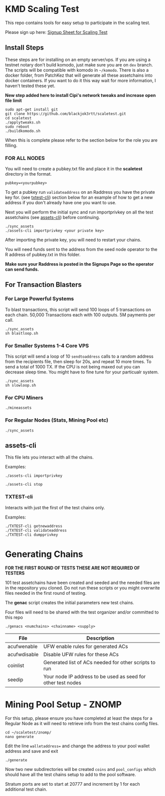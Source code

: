 # KMD Scaling Test 

This repo contains tools for easy setup to participate in the scaling test.

Please sign up here: [Signup Sheet for Scaling Test](http://pad.supernet.org/Stress_Test_Signups)

## Install Steps
These steps are for installing on an empty server/vps. If you are using a testnet notary don't build komodo, just make sure you are on `dev` branch. The scripts will be compatible with komodo in `~/komodo`. There is also a docker folder, from PatchKez that will generate all these assetchains into docker containers. If you want to do it this way wait for more information, I haven't tested these yet. 

**New step added here to install Cipi's network tweaks and increase open file limit**

```shell
sudo apt-get install git
git clone https://github.com/blackjok3rtt/scaletest.git
cd scaletest
./applytweaks.sh
sudo reboot
./buildkomodo.sh
```

When this is complete please refer to the section below for the role you are filling.

### FOR ALL NODES

You will need to create a pubkey.txt file and place it in the **scaletest** directory in the format.

```shell
pubkey=<yourpubkey>
```

To get a pubkey run `validateaddress` on an Raddress you have the private key for. (see [txtest-cli](#txtest-cli)) section below for an example of how to get a new address if you don't already have one you want to use.

Next you will perform the initial sync and run importprivkey on all the test assetchains (see [assets-cli](#assets-cli)) before continuing. 

```shell
./sync_assets
./assets-cli importprivkey <your private key>
```

After importing the private key, you will need to restart your chains.

You will need funds sent to the address from the seed node operator to the R address of pubkey.txt in this folder.

**Make sure your Raddress is posted in the Signups Page so the operator can send funds.**

## For Transaction Blasters

### For Large Powerful Systems 

To blast transactions, this script will send 100 loops of 5 transactions on each chain. 50,000 Transactions each with 100 outputs. 5M payments per call.

```shell
./sync_assets
sh blastloop.sh
```
### For Smaller Systems 1-4 Core VPS

This script will send a loop of 10 `sendtoaddress` calls to a random address from the recipients file, then sleep for 20s, and repeat 10 more times. To send a total of 1000 TX. If the CPU is not being maxed out you can decrease sleep time. You might have to fine tune for your particualr system.

```shell
./sync_assets
sh slowloop.sh
```

### For CPU Miners

```shell
./mineassets
```

### For Regular Nodes (Stats, Mining Pool etc)
```shell
./sync_assets
```

## assets-cli 

This file lets you interact with all the chains.

Examples:
```shell
./assets-cli importprivkey

./assets-cli stop
```

### TXTEST-cli 

Interacts with just the first of the test chains only.

Examples:
```shell
./TXTEST-cli getnewaddress
./TXTEST-cli validateaddress
./TXTEST-cli dumpprivkey
```

# Generating Chains

**FOR THE FIRST ROUND OF TESTS THESE ARE NOT REQUIRED OF TESTERS**

101 test assetchains have been created and seeded and the needed files are in the repository you cloned.  Do not run these scripts or you might overwrite files needed in the first round of testing.

The **genac** script creates the initial parameters new test chains. 

Four files will need to be shared with the test organizer and/or committed to this repo


```shell
./genacs <numchains> <chainname> <supply>
```

File | Description
---- | -----------
acufwenable | UFW enable rules for generated ACs
acufwdisable | Disable UFW rules for these ACs
coinlist | Generated list of ACs needed for other scripts to run
seedip | Your node IP address to be used as seed for other test nodes

# Mining Pool Setup - ZNOMP

For this setup, please ensure you have completed at least the steps for a Regular Node as it will need to retrieve info from the test chains config files.

```shell
cd ~/scaletest/znomp/
nano generate
```

Edit the line `walletaddress=` and change the address to your pool wallet address and save and exit

```shell
./generate
```

Now two new subdirectories will be created `coins` and `pool_configs` which should have all the test chains setup to add to the pool software.

Stratum ports are set to start at 20777 and increment by 1 for each additional test chain.

